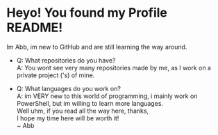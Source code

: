 # Heyo! You found my Profile README!
Im Abb, im new to GitHub and are still learning the way around.

*  Q: What repositories do you have?\
A: You wont see very many repositories made by me, as I work on a private project ('s) of mine.

* Q: What languages do you work on?\
A: im VERY new to this world of programming, i mainly work on PowerShell, but im willing to learn more languages.
\
Well uhm, if you read all the way here, thanks,\
I hope my time here will be worth it!\
~ Abb

